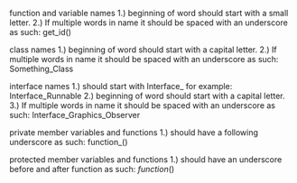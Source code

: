 function and variable names
1.) beginning of word should start with a small letter.
2.) If multiple words in name it should be spaced with an underscore as such: get_id()

class names
1.) beginning of word should start with a capital letter.
2.) If multiple words in name it should be spaced with an underscore as such: Something_Class 

interface names
1.) should start with Interface_ for example: Interface_Runnable
2.) beginning of word should start with a capital letter.
3.) If multiple words in name it should be spaced with an underscore as such: Interface_Graphics_Observer


private member variables and functions
1.) should have a following underscore as such: function_()

protected member variables and functions
1.) should have an underscore before and after function as such: _function_()